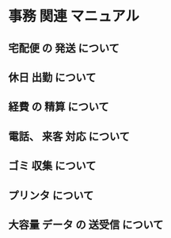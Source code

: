 #  事務 関連 マニュアル 
## 宅配便 の 発送 について
## 休日 出勤 について 
## 経費 の 精算 について 
## 電話、 来客 対応 について 
## ゴミ 収集 について
## プリンタ について 
## 大容量 データ の 送受信 について